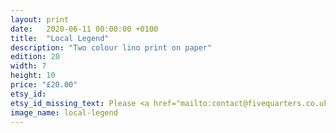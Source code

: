 ```yaml
---
layout: print
date:   2020-06-11 00:00:00 +0100
title:  "Local Legend"
description: "Two colour lino print on paper"
edition: 20
width: 7
height: 10
price: "£20.00"
etsy_id:
etsy_id_missing_text: Please <a href="mailto:contact@fivequarters.co.uk">contact me</a> if you're interested in buying this print.
image_name: local-legend
---
```

